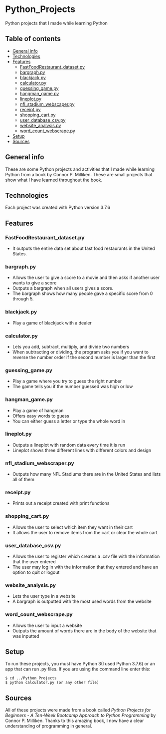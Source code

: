 # Python_Projects
Python projects that I made while learning Python

## Table of contents
* [General info](#general-info)
* [Technologies](#technologies)
* [Features](#features)
  * [FastFoodRestaurant_dataset.py](#fastfoodrestaurant_dataset.py)
  * [bargraph.py](#bargraph.py)
  * [blackjack.py](#blackjack.py)
  * [calculator.py](#calculator.py)
  * [guessing_game.py](#guessing_game.py)
  * [hangman_game.py](#hangman_game.py)
  * [lineplot.py](#lineplot.py)
  * [nfl_stadium_webscaper.py](#nfl_stadium_webscraper.py)
  * [receipt.py](#receipt.py)
  * [shopping_cart.py](#shopping_cart.py)
  * [user_database_csv.py](#user_database_csv.py)
  * [website_analysis.py](#website_analysis.py)
  * [word_count_webscrape.py](#word_count_webscrape.py)
* [Setup](#setup)
* [Sources](#sources)

## General info
These are some Python projects and activities that I made while learning Python from a book by Connor P. Milliken. These are 
small projects that show what I have learned throughout the book.
	
## Technologies
Each project was created with Python version 3.7.6

## Features
### FastFoodRestaurant_dataset.py
* It outputs the entire data set about fast food restaurants in the United States.

### bargraph.py
* Allows the user to give a score to a movie and then asks if another user wants to give a score
* Outputs a bargraph when all users gives a score.
* The bargraph shows how many people gave a specific score from 0 through 5.

### blackjack.py
* Play a game of blackjack with a dealer

### calculator.py
* Lets you add, subtract, multiply, and divide two numbers
* When subtracting or dividing, the program asks you if you want to reverse the number order if the second number is larger than the first

### guessing_game.py
* Play a game where you try to guess the right number
* The game tells you if the number guessed was high or low

### hangman_game.py
* Play a game of hangman
* Offers easy words to guess
* You can either guess a letter or type the whole word in

### lineplot.py
* Outputs a lineplot with random data every time it is run
* Lineplot shows three different lines with different colors and design

### nfl_stadium_webscraper.py
* Outputs how many NFL Stadiums there are in the United States and lists all of them

### receipt.py
* Prints out a receipt created with print functions

### shopping_cart.py
* Allows the user to select which item they want in their cart
* It allows the user to remove items from the cart or clear the whole cart

### user_database_csv.py
* Allows the user to register which creates a .csv file with the information that the user entered
* The user may log in with the information that they entered and have an option to quit or logout

### website_analysis.py
* Lets the user type in a website
* A bargraph is outputted with the most used words from the website

### word_count_webscrape.py
* Allows the user to input a website
* Outputs the amount of words there are in the body of the website that was inputted

## Setup
To run these projects, you must have Python 3(I used Python 3.7.6) or an app that can run .py files.
If you are using the command line enter this:

```
$ cd ../Python_Projects
$ python calculator.py (or any other file)
```

## Sources
All of these projects were made from a book called _Python Projects for Beginners - A Ten-Week Bootcamp Approach to Python Programming_ by Connor P. Milliken. Thanks to this amazing book, I now have a clear understanding of programming in general.
